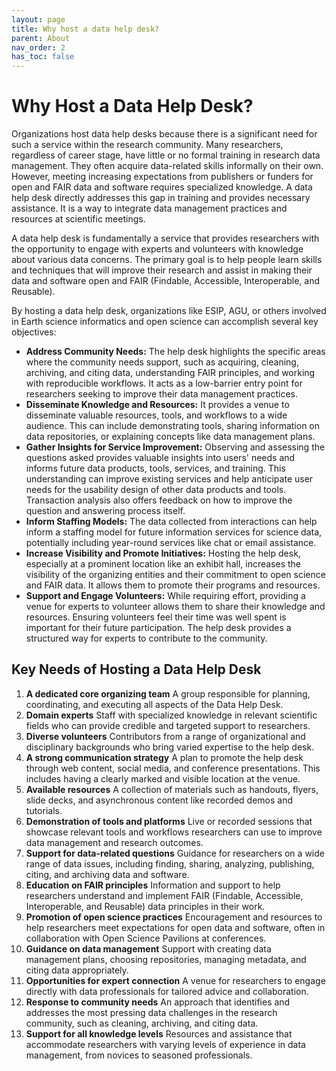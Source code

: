 ```yaml
---
layout: page
title: Why host a data help desk?
parent: About
nav_order: 2
has_toc: false
---
```


# Why Host a Data Help Desk?

Organizations host data help desks because there is a significant need for such
a service within the research community. Many researchers, regardless of career
stage, have little or no formal training in research data management. They often
acquire data-related skills informally on their own. However, meeting increasing
expectations from publishers or funders for open and FAIR data and software
requires specialized knowledge. A data help desk directly addresses this gap in
training and provides necessary assistance. It is a way to integrate data
management practices and resources at scientific meetings.

A data help desk is fundamentally a service that provides researchers with the
opportunity to engage with experts and volunteers with knowledge about various
data concerns. The primary goal is to help people learn skills and techniques
that will improve their research and assist in making their data and software
open and FAIR (Findable, Accessible, Interoperable, and Reusable).

By hosting a data help desk, organizations like ESIP, AGU, or others involved in
Earth science informatics and open science can accomplish several key
objectives:

-   **Address Community Needs:** The help desk highlights the specific areas
    where the community needs support, such as acquiring, cleaning, archiving,
    and citing data, understanding FAIR principles, and working with
    reproducible workflows. It acts as a low-barrier entry point for researchers
    seeking to improve their data management practices.
-   **Disseminate Knowledge and Resources:** It provides a venue to disseminate
    valuable resources, tools, and workflows to a wide audience. This can
    include demonstrating tools, sharing information on data repositories, or
    explaining concepts like data management plans.
-   **Gather Insights for Service Improvement:** Observing and assessing the
    questions asked provides valuable insights into users' needs and informs
    future data products, tools, services, and training. This understanding can
    improve existing services and help anticipate user needs for the usability
    design of other data products and tools. Transaction analysis also offers
    feedback on how to improve the question and answering process itself.
-   **Inform Staffing Models:** The data collected from interactions can help
    inform a staffing model for future information services for science data,
    potentially including year-round services like chat or email assistance.
-   **Increase Visibility and Promote Initiatives:** Hosting the help desk,
    especially at a prominent location like an exhibit hall, increases the
    visibility of the organizing entities and their commitment to open science
    and FAIR data. It allows them to promote their programs and resources.
-   **Support and Engage Volunteers:** While requiring effort, providing a venue
    for experts to volunteer allows them to share their knowledge and resources.
    Ensuring volunteers feel their time was well spent is important for their
    future participation. The help desk provides a structured way for experts to
    contribute to the community.

## Key Needs of Hosting a Data Help Desk

<!-- prettier-ignore -->
1. **A dedicated core organizing team**
A group responsible for planning,
   coordinating, and executing all aspects of the Data Help Desk.
1. **Domain experts**
Staff with specialized knowledge in relevant scientific
   fields who can provide credible and targeted support to researchers.
1. **Diverse volunteers**
Contributors from a range of organizational and
   disciplinary backgrounds who bring varied expertise to the help desk.
1. **A strong communication strategy**
A plan to promote the help desk through
   web content, social media, and conference presentations. This includes having
   a clearly marked and visible location at the venue.
1. **Available resources**
A collection of materials such as handouts, flyers,
   slide decks, and asynchronous content like recorded demos and tutorials.
1. **Demonstration of tools and platforms**
Live or recorded sessions that
   showcase relevant tools and workflows researchers can use to improve data
   management and research outcomes.
1. **Support for data-related questions**
Guidance for researchers on a wide
   range of data issues, including finding, sharing, analyzing, publishing,
   citing, and archiving data and software.
1. **Education on FAIR principles**
Information and support to help researchers
   understand and implement FAIR (Findable, Accessible, Interoperable, and
   Reusable) data principles in their work.
1. **Promotion of open science practices**
Encouragement and resources to help
   researchers meet expectations for open data and software, often in
   collaboration with Open Science Pavilions at conferences.
1. **Guidance on data management**
Support with creating data management plans,
   choosing repositories, managing metadata, and citing data appropriately.
1. **Opportunities for expert connection**
A venue for researchers to engage
   directly with data professionals for tailored advice and collaboration.
1. **Response to community needs**
An approach that identifies and addresses the
   most pressing data challenges in the research community, such as cleaning,
   archiving, and citing data.
1. **Support for all knowledge levels**
Resources and assistance that
   accommodate researchers with varying levels of experience in data management,
   from novices to seasoned professionals.
